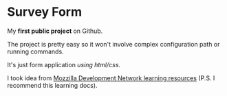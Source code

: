 # Survey Form

My **first public project** on Github.

The project is pretty easy so it won't involve complex configuration path or running commands.

It's just form application *using html/css*.

I took idea from [Mozzilla Development Network learning resources](https://developer.mozilla.org/en-US/docs/Learn) (P.S. I recommend this learning docs).
